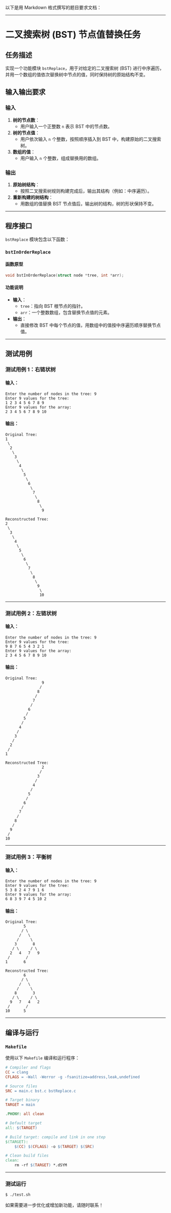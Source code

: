 以下是用 Markdown 格式撰写的题目要求文档：

---

# 二叉搜索树 (BST) 节点值替换任务

## 任务描述

实现一个功能模块 `bstReplace`，用于对给定的二叉搜索树 (BST) 进行中序遍历，并用一个数组的值依次替换树中节点的值，同时保持树的原始结构不变。

## 输入输出要求

### 输入

1. **树的节点数**：
   - 用户输入一个正整数 `n` 表示 BST 中的节点数。
2. **树的节点值**：
   - 用户依次输入 `n` 个整数，按照顺序插入到 BST 中，构建原始的二叉搜索树。
3. **数组的值**：
   - 用户输入 `n` 个整数，组成替换用的数组。

### 输出

1. **原始树结构**：
   - 按照二叉搜索树规则构建完成后，输出其结构（例如：中序遍历）。
2. **重新构建的树结构**：
   - 用数组的值替换 BST 节点值后，输出树的结构，树的形状保持不变。

---

## 程序接口

`bstReplace` 模块包含以下函数：

### `bstInOrderReplace`

#### 函数原型

```c
void bstInOrderReplace(struct node *tree, int *arr);
```

#### 功能说明

- **输入**：
  - `tree`：指向 BST 根节点的指针。
  - `arr`：一个整数数组，包含替换节点值的元素。
- **输出**：
  - 直接修改 BST 中每个节点的值，用数组中的值按中序遍历顺序替换节点值。

---

## 测试用例

### 测试用例 1：右链状树

#### 输入：
```
Enter the number of nodes in the tree: 9
Enter 9 values for the tree:
1 2 3 4 5 6 7 8 9
Enter 9 values for the array:
2 3 4 5 6 7 8 9 10
```

#### 输出：
```
Original Tree:
1
 \
  2
   \
    3
     \
      4
       \
        5
         \
          6
           \
            7
             \
              8
               \
                9

Reconstructed Tree:
2
 \
  3
   \
    4
     \
      5
       \
        6
         \
          7
           \
            8
             \
              9
               \
               10
```

---

### 测试用例 2：左链状树

#### 输入：
```
Enter the number of nodes in the tree: 9
Enter 9 values for the tree:
9 8 7 6 5 4 3 2 1
Enter 9 values for the array:
2 3 4 5 6 7 8 9 10
```

#### 输出：
```
Original Tree:
                9
               /
              8
             /
            7
           /
          6
         /
        5
       /
      4
     /
    3
   /
  2
 /
1

Reconstructed Tree:
                2
               /
              3
             /
            4
           /
          5
         /
        6
       /
      7
     /
    8
   /
  9
 /
10
```

---

### 测试用例 3：平衡树

#### 输入：
```
Enter the number of nodes in the tree: 9
Enter 9 values for the tree:
5 3 8 2 4 7 9 1 6
Enter 9 values for the array:
6 8 3 9 7 4 5 10 2
```

#### 输出：
```
Original Tree:
        5
       / \
      /   \
     /     \
    3       8
   / \     / \
  2   4   7   9
 /       /
1       6

Reconstructed Tree:
        6
       / \
      /   \
     /     \
    8       3
   / \     / \
  9   7   4   2
 /       /
10      5
```

---

## 编译与运行

### `Makefile`

使用以下 `Makefile` 编译和运行程序：

```makefile
# Compiler and flags
CC = clang
CFLAGS = -Wall -Werror -g -fsanitize=address,leak,undefined

# Source files
SRC = main.c bst.c bstReplace.c

# Target binary
TARGET = main

.PHONY: all clean

# Default target
all: $(TARGET)

# Build target: compile and link in one step
$(TARGET):
	$(CC) $(CFLAGS) -o $(TARGET) $(SRC)

# Clean build files
clean:
	rm -rf $(TARGET) *.dSYM
```

---

### 测试运行

   ```bash
   $ ./test.sh
   ```




如果需要进一步优化或增加新功能，请随时联系！